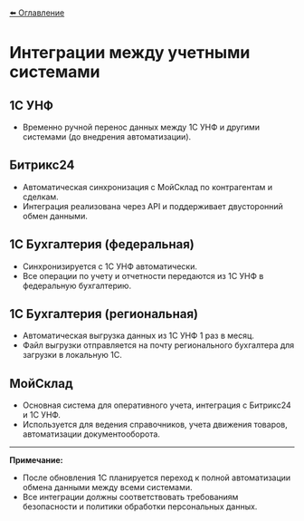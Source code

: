 [⬅️ Оглавление](README.md)

# Интеграции между учетными системами

## 1С УНФ
- Временно ручной перенос данных между 1С УНФ и другими системами (до внедрения автоматизации).

## Битрикс24
- Автоматическая синхронизация с МойСклад по контрагентам и сделкам.
- Интеграция реализована через API и поддерживает двусторонний обмен данными.

## 1С Бухгалтерия (федеральная)
- Синхронизируется с 1С УНФ автоматически.
- Все операции по учету и отчетности передаются из 1С УНФ в федеральную бухгалтерию.

## 1С Бухгалтерия (региональная)
- Автоматическая выгрузка данных из 1С УНФ 1 раз в месяц.
- Файл выгрузки отправляется на почту регионального бухгалтера для загрузки в локальную 1С.

## МойСклад
- Основная система для оперативного учета, интеграция с Битрикс24 и 1С УНФ.
- Используется для ведения справочников, учета движения товаров, автоматизации документооборота.

---

**Примечание:**
- После обновления 1С планируется переход к полной автоматизации обмена данными между всеми системами.
- Все интеграции должны соответствовать требованиям безопасности и политики обработки персональных данных. 